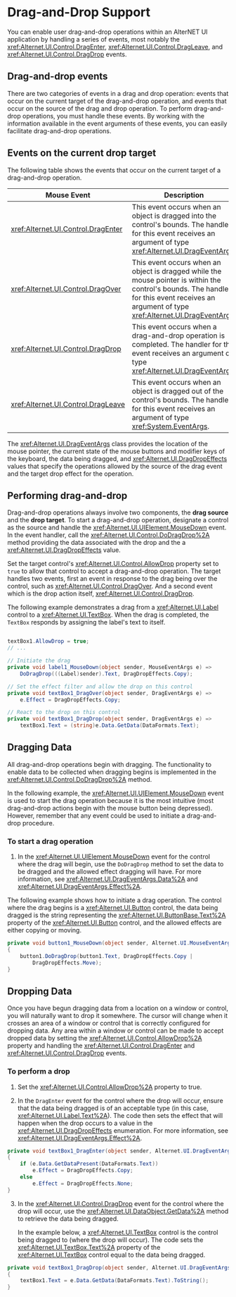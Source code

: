 # Drag-and-Drop Support

You can enable user drag-and-drop operations within an AlterNET UI application by handling a series of events, most
notably the <xref:Alternet.UI.Control.DragEnter>, <xref:Alternet.UI.Control.DragLeave>, and
<xref:Alternet.UI.Control.DragDrop> events.

## Drag-and-drop events

There are two categories of events in a drag and drop operation: events that occur on the current target of the
drag-and-drop operation, and events that occur on the source of the drag and drop operation. To perform drag-and-drop
operations, you must handle these events. By working with the information available in the event arguments of these
events, you can easily facilitate drag-and-drop operations.

## Events on the current drop target

The following table shows the events that occur on the current target of a drag-and-drop operation.

| Mouse Event                          | Description                                                                                                                                                                                            |
|--------------------------------------|--------------------------------------------------------------------------------------------------------------------------------------------------------------------------------------------------------|
| <xref:Alternet.UI.Control.DragEnter> | This event occurs when an object is dragged into the control's bounds. The handler for this event receives an argument of type <xref:Alternet.UI.DragEventArgs>.                              |
| <xref:Alternet.UI.Control.DragOver>  | This event occurs when an object is dragged while the mouse pointer is within the control's bounds. The handler for this event receives an argument of type <xref:Alternet.UI.DragEventArgs>. |
| <xref:Alternet.UI.Control.DragDrop>  | This event occurs when a drag-and-drop operation is completed. The handler for this event receives an argument of type <xref:Alternet.UI.DragEventArgs>.                                      |
| <xref:Alternet.UI.Control.DragLeave> | This event occurs when an object is dragged out of the control's bounds. The handler for this event receives an argument of type <xref:System.EventArgs>.                                              |

The <xref:Alternet.UI.DragEventArgs> class provides the location of the mouse pointer, the current state of the
mouse buttons and modifier keys of the keyboard, the data being dragged, and <xref:Alternet.UI.DragDropEffects>
values that specify the operations allowed by the source of the drag event and the target drop effect for the operation.

## Performing drag-and-drop

Drag-and-drop operations always involve two components, the **drag source** and the **drop target**. To start a
drag-and-drop operation, designate a control as the source and handle the <xref:Alternet.UI.UIElement.MouseDown>
event. In the event handler, call the <xref:Alternet.UI.Control.DoDragDrop%2A> method providing the data associated
with the drop and the a <xref:Alternet.UI.DragDropEffects> value.

Set the target control's <xref:Alternet.UI.Control.AllowDrop> property set to `true` to allow that control to
accept a drag-and-drop operation. The target handles two events, first an event in response to the drag being over the
control, such as <xref:Alternet.UI.Control.DragOver>. And a second event which is the drop action itself,
<xref:Alternet.UI.Control.DragDrop>.

The following example demonstrates a drag from a <xref:Alternet.UI.Label> control to a
<xref:Alternet.UI.TextBox>. When the drag is completed, the `TextBox` responds by assigning the label's text to
itself.

```csharp

textBox1.AllowDrop = true;
// ...

// Initiate the drag
private void label1_MouseDown(object sender, MouseEventArgs e) =>
    DoDragDrop(((Label)sender).Text, DragDropEffects.Copy);

// Set the effect filter and allow the drop on this control
private void textBox1_DragOver(object sender, DragEventArgs e) =>
    e.Effect = DragDropEffects.Copy;

// React to the drop on this control
private void textBox1_DragDrop(object sender, DragEventArgs e) =>
    textBox1.Text = (string)e.Data.GetData(DataFormats.Text);
```

## Dragging Data  
 All drag-and-drop operations begin with dragging. The functionality to enable data to be collected when dragging begins
 is implemented in the <xref:Alternet.UI.Control.DoDragDrop%2A> method.  
  
 In the following example, the <xref:Alternet.UI.UIElement.MouseDown> event is used to start the drag operation
 because it is the most intuitive (most drag-and-drop actions begin with the mouse button being depressed). However,
 remember that any event could be used to initiate a drag-and-drop procedure.  
  
### To start a drag operation  
  
1. In the <xref:Alternet.UI.UIElement.MouseDown> event for the control where the drag will begin, use the
   `DoDragDrop` method to set the data to be dragged and the allowed effect dragging will have. For more information,
   see <xref:Alternet.UI.DragEventArgs.Data%2A> and <xref:Alternet.UI.DragEventArgs.Effect%2A>.  
  
The following example shows how to initiate a drag operation. The control where the drag begins is a
<xref:Alternet.UI.Button> control, the data being dragged is the string representing the
<xref:Alternet.UI.ButtonBase.Text%2A> property of the <xref:Alternet.UI.Button> control, and the
allowed effects are either copying or moving.  
  
```csharp  
private void button1_MouseDown(object sender, Alternet.UI.MouseEventArgs e)  
{  
    button1.DoDragDrop(button1.Text, DragDropEffects.Copy |
        DragDropEffects.Move);  
}  
```  
  
## Dropping Data  
 Once you have begun dragging data from a location on a window or control, you will naturally want to drop it
 somewhere. The cursor will change when it crosses an area of a window or control that is correctly configured for
 dropping data. Any area within a window or control can be made to accept dropped data by setting the
 <xref:Alternet.UI.Control.AllowDrop%2A> property and handling the
 <xref:Alternet.UI.Control.DragEnter> and <xref:Alternet.UI.Control.DragDrop> events.  
  
### To perform a drop  
  
1. Set the <xref:Alternet.UI.Control.AllowDrop%2A> property to true.  
  
2. In the `DragEnter` event for the control where the drop will occur, ensure that the data being dragged is of an
   acceptable type (in this case, <xref:Alternet.UI.Label.Text%2A>). The code then sets the effect that will
   happen when the drop occurs to a value in the <xref:Alternet.UI.DragDropEffects> enumeration. For more
   information, see <xref:Alternet.UI.DragEventArgs.Effect%2A>.  
  
```csharp  
private void textBox1_DragEnter(object sender, Alternet.UI.DragEventArgs e)  
{  
    if (e.Data.GetDataPresent(DataFormats.Text))
        e.Effect = DragDropEffects.Copy;  
    else  
        e.Effect = DragDropEffects.None;  
}  
```  
  
3. In the <xref:Alternet.UI.Control.DragDrop> event for the control where the drop will occur, use the
   <xref:Alternet.UI.DataObject.GetData%2A> method to retrieve the data being dragged. 
  
     In the example below, a <xref:Alternet.UI.TextBox> control is the control being dragged to (where the drop
     will occur). The code sets the <xref:Alternet.UI.TextBox.Text%2A> property of the
     <xref:Alternet.UI.TextBox> control equal to the data being dragged.  
  
```csharp  
private void textBox1_DragDrop(object sender, Alternet.UI.DragEventArgs e)  
{  
    textBox1.Text = e.Data.GetData(DataFormats.Text).ToString();  
}  
```